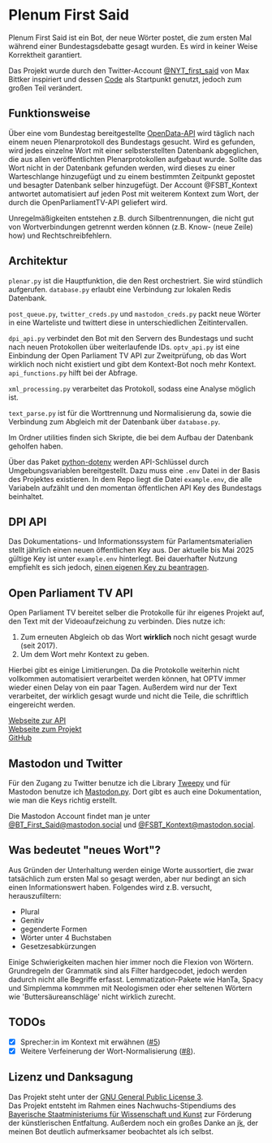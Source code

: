 # Plenum First Said


Plenum First Said ist ein Bot, der neue Wörter postet, die zum ersten Mal während einer Bundestagsdebatte gesagt wurden. Es wird in keiner Weise Korrektheit garantiert. 

Das Projekt wurde durch den Twitter-Account [@NYT_first_said](https://twitter.com/NYT_first_said) von Max Bittker inspiriert und dessen [Code](https://github.com/MaxBittker/nyt-first-said) als Startpunkt genutzt, jedoch zum großen Teil verändert. 

## Funktionsweise

Über eine vom Bundestag bereitgestellte [OpenData-API](https://dip.bundestag.de/%C3%BCber-dip/hilfe/api#content) wird täglich nach einem neuen Plenarprotokoll des Bundestags gesucht. Wird es gefunden, wird jedes einzelne Wort mit einer selbsterstellten Datenbank abgeglichen, die aus allen veröffentlichten Plenarprotokollen aufgebaut wurde. Sollte das Wort nicht in der Datenbank gefunden werden, wird dieses zu einer Warteschlange hinzugefügt und zu einem bestimmten Zeitpunkt gepostet und besagter Datenbank selber hinzugefügt. Der Account @FSBT_Kontext antwortet automatisiert auf jeden Post mit weiterem Kontext zum Wort, der durch die OpenParliamentTV-API geliefert wird.

Unregelmäßigkeiten entstehen z.B. durch Silbentrennungen, die nicht gut von Wortverbindungen getrennt werden können (z.B. Know- (neue Zeile) how) und Rechtschreibfehlern. 

## Architektur

`plenar.py` ist die Hauptfunktion, die den Rest orchestriert. Sie wird stündlich aufgerufen. `database.py` erlaubt eine Verbindung zur lokalen Redis Datenbank. 

`post_queue.py`, `twitter_creds.py` und `mastodon_creds.py` packt neue Wörter in eine Warteliste und twittert diese in unterschiedlichen Zeitintervallen.

`dpi_api.py` verbindet den Bot mit den Servern des Bundestags und sucht nach neuen Protokollen über weiterlaufende IDs. `optv_api.py` ist eine Einbindung der Open Parliament TV API zur Zweitprüfung, ob das Wort wirklich noch nicht existiert und gibt dem Kontext-Bot noch mehr Kontext. `api_functions.py` hilft bei der Abfrage. 

`xml_processing.py` verarbeitet das Protokoll, sodass eine Analyse möglich ist.

`text_parse.py` ist für die Worttrennung und Normalisierung da, sowie die Verbindung zum Abgleich mit der Datenbank über `database.py`. 

Im Ordner utilities finden sich Skripte, die bei dem Aufbau der Datenbank geholfen haben. 

Über das Paket [python-dotenv](https://github.com/theskumar/python-dotenv) werden API-Schlüssel durch Umgebungsvariablen bereitgestellt. Dazu muss eine `.env` Datei in der Basis des Projektes existieren. In dem Repo liegt die Datei `example.env`, die alle Variabeln aufzählt und den momentan öffentlichen API Key des Bundestags beinhaltet.

## DPI API 

Das Dokumentations- und Informationssystem für Parlamentsmaterialien stellt jährlich einen neuen öffentlichen Key aus. Der aktuelle bis Mai 2025 gültige Key ist unter `example.env` hinterlegt. Bei dauerhafter Nutzung empfiehlt es sich jedoch, [einen eigenen Key zu beantragen](https://dip.bundestag.de/%C3%BCber-dip/hilfe/api#content).

## Open Parliament TV API
Open Parliament TV bereitet selber die Protokolle für ihr eigenes Projekt auf, den Text mit der Videoaufzeichung zu verbinden. Dies nutze ich: 

1. Zum erneuten Abgleich ob das Wort **wirklich** noch nicht gesagt wurde (seit 2017).
2. Um dem Wort mehr Kontext zu geben.

Hierbei gibt es einige Limitierungen. Da die Protokolle weiterhin nicht vollkommen automatisiert verarbeitet werden können, hat OPTV immer wieder einen Delay von ein paar Tagen. Außerdem wird nur der Text verarbeitet, der wirklich gesagt wurde und nicht die Teile, die schriftlich eingereicht werden. 

[Webseite zur API](https://de.openparliament.tv/api/)  
[Webseite zum Projekt](https://openparliament.tv/)  
[GitHub](https://github.com/OpenParliamentTV)  

## Mastodon und Twitter
Für den Zugang zu Twitter benutze ich die Library [Tweepy](https://www.tweepy.org/) und für Mastodon benutze ich [Mastodon.py](https://github.com/halcy/Mastodon.py). Dort gibt es auch eine Dokumentation, wie man die Keys richtig erstellt. 

Die Mastodon Account findet man je unter <a rel="me" href="https://mastodon.social/@BT_First_Said">@BT_First_Said@mastodon.social</a> und <a rel="me" href="https://mastodon.social/@FSBT_Kontext">@FSBT_Kontext@mastodon.social</a>.


## Was bedeutet "neues Wort"?

Aus Gründen der Unterhaltung werden einige Worte aussortiert, die zwar tatsächlich zum ersten Mal so gesagt werden, aber nur bedingt an sich einen Informationswert haben. Folgendes wird z.B. versucht, herauszufiltern:
- Plural
- Genitiv
- gegenderte Formen
- Wörter unter 4 Buchstaben
- Gesetzesabkürzungen

Einige Schwierigkeiten machen hier immer noch die Flexion von Wörtern. Grundregeln der Grammatik sind als Filter hardgecodet, jedoch werden dadurch nicht alle Begriffe erfasst. Lemmatization-Pakete wie HanTa, Spacy und Simplemma kommmen mit Neologismen oder eher seltenen Wörtern wie 'Buttersäureanschläge' nicht wirklich zurecht. 

## TODOs
- [X] Sprecher:in im Kontext mit erwähnen ([#5](https://github.com/ungeschneuer/plenum_first_said/pull/5))
- [X] Weitere Verfeinerung der Wort-Normalisierung ([#8](https://github.com/ungeschneuer/plenum_first_said/pull/8)). 

## Lizenz und Danksagung

Das Projekt steht unter der [GNU General Public License 3](https://www.gnu.org/licenses/gpl-3.0.de.html).  
Das Projekt entsteht im Rahmen eines Nachwuchs-Stipendiums des [Bayerische Staatministeriums für Wissenschaft und Kunst](https://www.stmwk.bayern.de/) zur Förderung der künstlerischen Entfaltung. Außerdem noch ein großes Danke an [jk](https://github.com/hejjoe), der meinen Bot deutlich aufmerksamer beobachtet als ich selbst. 



